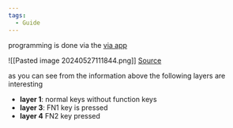 ```yaml
---
tags:
  - Guide
---
```


programming is done via the [via app](https://usevia.app/)

![[Pasted image 20240527111844.png]]
[Source](https://cdn.shopify.com/s/files/1/0059/0630/1017/files/K6_Pro_User_Manual.pdf?v=1659161305)

as you can see from the information above the following layers are interesting

- **layer 1**: normal keys without function keys
- **layer 3**: FN1 key is pressed
- **layer 4** FN2 key pressed
